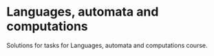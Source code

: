 # Languages, automata and computations

Solutions for tasks for Languages, automata and computations course.
